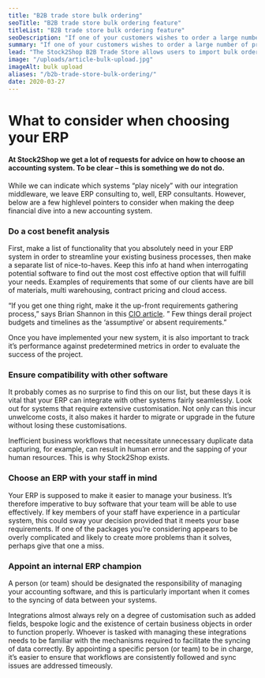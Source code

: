 ```yaml
---
title: "B2B trade store bulk ordering"
seoTitle: "B2B trade store bulk ordering feature"
titleList: "B2B trade store bulk ordering feature"
seoDescription: "If one of your customers wishes to order a large number of products, they can now do so easily by uploading a spreadsheet to the Stock2Shop B2B Trade Store using the new B2B Bulk Ordering Feature"
summary: "If one of your customers wishes to order a large number of products, they can now do so easily by uploading a spreadsheet to the Stock2Shop B2B Trade Store."
lead: "The Stock2Shop B2B Trade Store allows users to import bulk orders via a CSV (Comma-separated values) file. This means that should one of your customers wish to order a large number of products, they can do so easily by uploading a spreadsheet."
image: "/uploads/article-bulk-upload.jpg"
imageAlt: bulk upload
aliases: "/b2b-trade-store-bulk-ordering/"
date: 2020-03-27
---
```


# What to consider when choosing your ERP

#### At Stock2Shop we get a lot of requests for advice on how to choose an accounting system. To be clear – this is something we do not do.

While we can indicate which systems “play nicely” with our integration middleware, we leave ERP consulting to, well, ERP consultants. However, below are a few highlevel pointers to consider when making the deep financial dive into a new accounting system.

### Do a cost benefit analysis

First, make a list of functionality that you absolutely need in your ERP system in order to streamline your existing business processes, then make a separate list of nice-to-haves. Keep this info at hand when interrogating potential software to find out the most cost effective option that will fulfill your needs. Examples of requirements that some of our clients have are bill of materials, multi warehousing, contract pricing and cloud access.

“If you get one thing right, make it the up-front requirements gathering process,” says Brian Shannon in this <a href="#">CIO article</a>. ” Few things derail project budgets and timelines as the ‘assumptive’ or absent requirements.”

Once you have implemented your new system, it is also important to track it’s performance against predetermined metrics in order to evaluate the success of the project.

### Ensure compatibility with other software

It probably comes as no surprise to find this on our list, but these days it is vital that your ERP can integrate with other systems fairly seamlessly. Look out for systems that require extensive customisation. Not only can this incur unwelcome costs, it also makes it harder to migrate or upgrade in the future without losing these customisations.

Inefficient business workflows that necessitate unnecessary duplicate data capturing, for example, can result in human error and the sapping of your human resources. This is why Stock2Shop exists.

### Choose an ERP with your staff in mind

Your ERP is supposed to make it easier to manage your business. It’s therefore imperative to buy software that your team will be able to use effectively. If key members of your staff have experience in a particular system, this could sway your decision provided that it meets your base requirements. If one of the packages you’re considering appears to be overly complicated and likely to create more problems than it solves, perhaps give that one a miss.

### Appoint an internal ERP champion

A person (or team) should be designated the responsibility of managing your accounting software, and this is particularly important when it comes to the syncing of data between your systems.

Integrations almost always rely on a degree of customisation such as added fields, bespoke logic and the existence of certain business objects in order to function properly. Whoever is tasked with managing these integrations needs to be familiar with the mechanisms required to facilitate the syncing of data correctly. By appointing a specific person (or team) to be in charge, it’s easier to ensure that workflows are consistently followed and sync issues are addressed timeously.